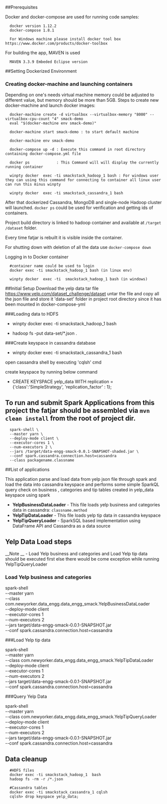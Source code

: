 ##Prerequisites

Docker and docker-compose are used for running code samples:

      docker version 1.12.2
      docker-compose 1.8.1
      
      For Windows machine please install docker tool box https://www.docker.com/products/docker-toolbox

For building the app, MAVEN is used      
      
      MAVEN 3.3.9 Embeded Eclipse version



##Setting Dockerized Environment
### Creating docker-machine and launching containers

Depending on one's needs virtual machine memory could be adjusted to different value, but memory should be more than 5GB. Steps to create new 
docker-machine and launch docker images:  

      docker-machine create -d virtualbox --virtualbox-memory "8000" --virtualbox-cpu-count "4" smack-demo
      eval "$(docker-machine env smack-demo)"
      
      docker-machine start smack-demo : to start default machine
	  
	  docker-machine env smack-demo   

      docker-compose up -d : Execute this command in root directory containing docker-compose.yml file
      
      docker ps            : This Command will will display the currently running container
      
      winpty docker  exec -ti smackstack_hadoop_1 bash : For windows user they can using this command for connecting to container all linux user can run this minus winpty 
      
      winpty docker  exec -ti smackstack_cassandra_1 bash

After that dockerized Cassandra, MongoDB and single-node Hadoop cluster will launched. `docker ps` 
could be used for verification and getting ids of containers.

Project build directory is linked to hadoop container and available at `/target` `/dataset` folder. 

Every time fatjar is rebuilt it is visible inside the container.

For shutting down with deletion of all the data use `docker-compose down`
      

Logging in to Docker container
      
      #container name could be used to login
      docker exec -ti smackstack_hadoop_1 bash (in linux env)
       
      winpty docker  exec -ti  smackstack_hadoop_1 bash (in windows)

##Initial Setup
Download the yelp data tar file https://www.yelp.com/dataset_challenge/dataset
untar the file and copy all the json file and store it 'data-set' folder in project root directory since it has been mounted in docker-compose-yml     

###Loading data to HDFS
* winpty docker  exec -ti  smackstack_hadoop_1 bash

* hadoop fs -put data-set/*.json .
      
###Create keyspace in cassandra database
* winpty docker  exec -ti  smackstack_cassandra_1 bash

open cassandra shell by executing  'cqlsh' cmd

create keyspace by running below command

* CREATE KEYSPACE yelp_data WITH replication = {'class':'SimpleStrategy', 'replication_factor' : 1};

      
## To run and submit Spark Applications from this project the fatjar should be assembled via `mvn clean install` from the root of project dir.

            
      spark-shell \
      --master yarn \
      --deploy-mode client \
      --executor-cores 1 \
      --num-executors 2 \
      --jars /target/data-engg-smack-0.0.1-SNAPSHOT-shaded.jar \
      --conf spark.cassandra.connection.host=cassandra
	  --class packagename.classname	
      

##List of applications

This application parse and load data from yelp json file through spark and load the data into cassandra keyspace and performs 
some simple SparkQL query check on business , categories and tip tables created in yelp_data keyspace using spark  

* __YelpBusinessDataLoader__ - This file loads yelp business and categories data in cassandra: `classname.method` 
* __YelpTipDataLoader__ - This file loads yelp tip data in cassandra keyspace
* __YelpTipQueryLoader__ - SparkSQL based implementation using DataFrame API and Cassandra as a data source

## Yelp Data Load steps 
__Note __ - Load Yelp business and categories  and Load Yelp tip data  should be executed first else there would be come exception while running YelpTipQueryLoader

### Load Yelp business and categories 
spark-shell \
  --master yarn \
  --class com.newyorker.data_engg.data_engg_smack.YelpBusinessDataLoader \
  --deploy-mode client \
  --executor-cores 1 \
  --num-executors 2 \
  --jars target/data-engg-smack-0.0.1-SNAPSHOT.jar \
  --conf spark.cassandra.connection.host=cassandra

###Load Yelp tip data 

spark-shell \
  --master yarn \
  --class com.newyorker.data_engg.data_engg_smack.YelpTipDataLoader \
  --deploy-mode client \
  --executor-cores 1 \
  --num-executors 2 \
  --jars target/data-engg-smack-0.0.1-SNAPSHOT.jar \
  --conf spark.cassandra.connection.host=cassandra
  
  
###Query Yelp Data

spark-shell \
  --master yarn \
  --class com.newyorker.data_engg.data_engg_smack.YelpTipQueryLoader \
  --deploy-mode client \
  --executor-cores 1 \
  --num-executors 2 \
  --jars target/data-engg-smack-0.0.1-SNAPSHOT.jar \
  --conf spark.cassandra.connection.host=cassandra

  
  
## Data cleanup
      
      #HDFS files
      docker exec -ti smackstack_hadoop_1  bash 
      hadoop fs -rm -r /*.json
      
      #Cassandra tables
      docker exec -ti smackstack_cassandra_1 cqlsh
      cqlsh> drop keyspace yelp_data;
      